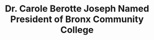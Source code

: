 ---
title: Dr. Carole Berotte Joseph Named President of Bronx Community College
tags: [News Article]
image: ./potomitan.jpg
pubDate: 2012-05-05
isDraft: false
isExternal: true
url: https://haitiantimes.com/2012/05/05/dr-carole-berotte-joseph-named-president-of-bronx-community-college/
excerpt: Dr. Carole Berotte Joseph, an educator and mainstay of the Haitian community was appointed as President of Bronx Community College, becoming the first Haitian born person to lead a campus in the City University of New York system.
---